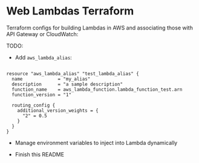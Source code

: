 # Web Lambdas Terraform

Terraform configs for building Lambdas in AWS and associating those with API Gateway or CloudWatch:



TODO:

- Add `aws_lambda_alias`:

```

resource "aws_lambda_alias" "test_lambda_alias" {
  name             = "my_alias"
  description      = "a sample description"
  function_name    = aws_lambda_function.lambda_function_test.arn
  function_version = "1"

  routing_config {
    additional_version_weights = {
      "2" = 0.5
    }
  }
}
```

- Manage environment variables to inject into Lambda dynamically 

- Finish this README